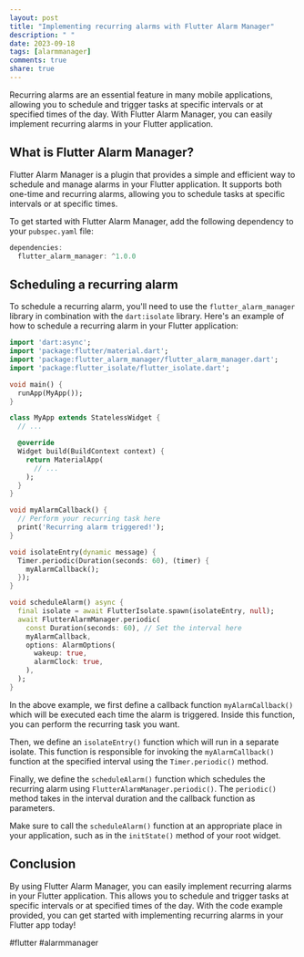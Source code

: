 ```yaml
---
layout: post
title: "Implementing recurring alarms with Flutter Alarm Manager"
description: " "
date: 2023-09-18
tags: [alarmmanager]
comments: true
share: true
---
```


Recurring alarms are an essential feature in many mobile applications, allowing you to schedule and trigger tasks at specific intervals or at specified times of the day. With Flutter Alarm Manager, you can easily implement recurring alarms in your Flutter application.

## What is Flutter Alarm Manager?

Flutter Alarm Manager is a plugin that provides a simple and efficient way to schedule and manage alarms in your Flutter application. It supports both one-time and recurring alarms, allowing you to schedule tasks at specific intervals or at specific times.

To get started with Flutter Alarm Manager, add the following dependency to your `pubspec.yaml` file:

```dart
dependencies:
  flutter_alarm_manager: ^1.0.0
```

## Scheduling a recurring alarm

To schedule a recurring alarm, you'll need to use the `flutter_alarm_manager` library in combination with the `dart:isolate` library. Here's an example of how to schedule a recurring alarm in your Flutter application:

```dart
import 'dart:async';
import 'package:flutter/material.dart';
import 'package:flutter_alarm_manager/flutter_alarm_manager.dart';
import 'package:flutter_isolate/flutter_isolate.dart';

void main() {
  runApp(MyApp());
}

class MyApp extends StatelessWidget {
  // ...

  @override
  Widget build(BuildContext context) {
    return MaterialApp(
      // ...
    );
  }
}

void myAlarmCallback() {
  // Perform your recurring task here
  print('Recurring alarm triggered!');
}

void isolateEntry(dynamic message) {
  Timer.periodic(Duration(seconds: 60), (timer) {
    myAlarmCallback();
  });
}

void scheduleAlarm() async {
  final isolate = await FlutterIsolate.spawn(isolateEntry, null);
  await FlutterAlarmManager.periodic(
    const Duration(seconds: 60), // Set the interval here
    myAlarmCallback,
    options: AlarmOptions(
      wakeup: true,
      alarmClock: true,
    ),
  );
}

```

In the above example, we first define a callback function `myAlarmCallback()` which will be executed each time the alarm is triggered. Inside this function, you can perform the recurring task you want.

Then, we define an `isolateEntry()` function which will run in a separate isolate. This function is responsible for invoking the `myAlarmCallback()` function at the specified interval using the `Timer.periodic()` method.

Finally, we define the `scheduleAlarm()` function which schedules the recurring alarm using `FlutterAlarmManager.periodic()`. The `periodic()` method takes in the interval duration and the callback function as parameters.

Make sure to call the `scheduleAlarm()` function at an appropriate place in your application, such as in the `initState()` method of your root widget.

## Conclusion

By using Flutter Alarm Manager, you can easily implement recurring alarms in your Flutter application. This allows you to schedule and trigger tasks at specific intervals or at specified times of the day. With the code example provided, you can get started with implementing recurring alarms in your Flutter app today!

#flutter #alarmmanager